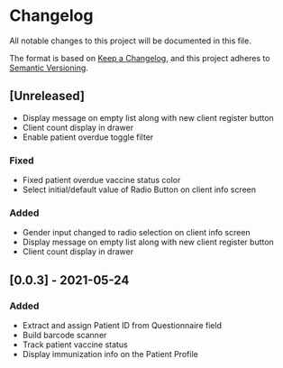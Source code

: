 # Changelog
All notable changes to this project will be documented in this file.

The format is based on [Keep a Changelog](https://keepachangelog.com/en/1.0.0/),
and this project adheres to [Semantic Versioning](https://semver.org/spec/v2.0.0.html).

## [Unreleased]


- Display message on empty list along with new client register button
- Client count display in drawer
- Enable patient overdue toggle filter

### Fixed
- Fixed patient overdue vaccine status color
- Select initial/default value of Radio Button on client info screen

### Added
- Gender input changed to radio selection on client info screen
- Display message on empty list along with new client register button
- Client count display in drawer


## [0.0.3] - 2021-05-24
### Added
- Extract and assign Patient ID from Questionnaire field
- Build barcode scanner
- Track patient vaccine status
- Display immunization info on the Patient Profile 

